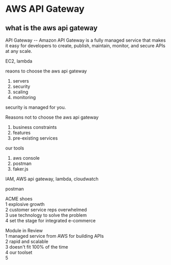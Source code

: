 # AWS API Gateway

## what is the aws api gateway

API Gateway -- Amazon API Gateway is a fully managed service that makes it easy for developers to create, publish, maintain, monitor, and secure APIs at any scale. 

EC2, lambda

reaons to choose the aws api gateway
1) servers  
2) security  
3) scaling  
4) monitoring  

security is managed for you.  


Reasons not to choose the aws api gateway
1) business constraints  
2) features  
3) pre-existing services  

our tools  
1) aws console  
2) postman  
3) faker.js  

IAM, AWS api gateway, lambda, cloudwatch    

postman

ACME shoes  
1 explosive growth  
2 customer service reps overwhelmed  
3 use technology to solve the problem  
4 set the stage for integrated e-commerce  

Module in Review  
1 managed service from AWS for building APIs  
2 rapid and scalable  
3 doesn't fit 100% of the time  
4 our toolset  
5    



  


